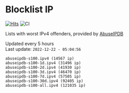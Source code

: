 # Blocklist IP

[![Hits](https://hits.seeyoufarm.com/api/count/incr/badge.svg?url=https%3A%2F%2Fgithub.com%2Fborestad%2Fblocklist-ip%2F&count_bg=%2379C83D&title_bg=%23555555&icon=&icon_color=%23E7E7E7&title=hits&edge_flat=false)](https://hits.seeyoufarm.com)  ![CI](https://img.shields.io/github/workflow/status/borestad/blocklist-ip/CI?style=flat-square)

Lists with worst IPv4 offenders, provided by [AbuseIPDB](https://www.abuseipdb.com/)

<!-- FOOTER-PLACEHOLDER -->
Updated every 5 hours<br>
Last update: `2022-12-22 - 05:04:56`
```
abuseipdb-s100.ipv4 (14567 ip)
abuseipdb-s100-1d.ipv4 (31496 ip)
abuseipdb-s100-2d.ipv4 (41930 ip)
abuseipdb-s100-3d.ipv4 (46470 ip)
abuseipdb-s100-7d.ipv4 (57505 ip)
abuseipdb-s100-30d.ipv4 (92405 ip)
abuseipdb-s100-all.ipv4 (121035 ip)
```

